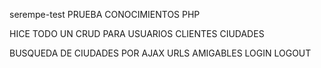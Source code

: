 serempe-test
PRUEBA CONOCIMIENTOS PHP

HICE TODO UN CRUD PARA 
USUARIOS
CLIENTES
CIUDADES

BUSQUEDA DE CIUDADES POR AJAX
URLS AMIGABLES 
LOGIN LOGOUT
